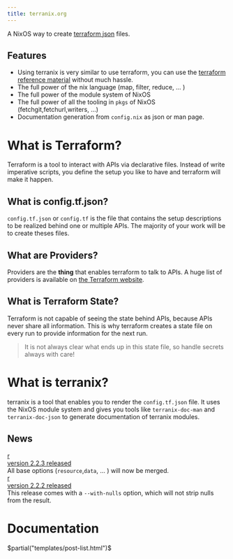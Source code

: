 ```yaml
---
title: terranix.org
---
```


A NixOS way to create
[terraform json](https://www.terraform.io/docs/configuration/syntax-json.html)
files.

## Features

* Using terranix is very similar to use terraform, you can use the
  [terraform reference material](https://www.terraform.io/docs/providers/index.html)
  without much hassle.
* The full power of the nix language (map, filter, reduce, ... )
* The full power of the module system of NixOS
* The full power of all the tooling in `pkgs` of NixOS (fetchgit,fetchurl,writers, ...)
* Documentation generation from `config.nix` as json or man page.

# What is Terraform?

Terraform is a tool to interact with APIs via declarative files.
Instead of write imperative scripts, you
define the setup you like to have and terraform will make it happen.

## What is config.tf.json?

`config.tf.json` or `config.tf` is the file that contains the
setup descriptions to be realized behind one or multiple APIs.
The majority of your work will be to create theses files.

## What are Providers?

Providers are the **thing** that enables terraform to talk to APIs.
A huge list of providers is available on 
[the Terraform website](https://www.terraform.io/docs/providers/index.html).

## What is Terraform State?

Terraform is not capable of seeing the state behind APIs,
because APIs never share all information.
This is why terraform creates a state file
on every run to provide information for the next run.

> It is not always clear what ends up in this state file, 
> so handle secrets always with care!


# What is terranix?

terranix is a tool that enables you to render the `config.tf.json` file.
It uses the NixOS module system and gives you tools like `terranix-doc-man` and `terranix-doc-json`
to generate documentation of terranix modules.

## News

<div class="media"> <div class="media-left"> <a href="https://github.com/mrVanDalo/terranix/releases/tag/2.2.3"> <div class="avatarholder">r</div> </a> </div> <div class="media-body"> <div class="media-heading"><a href="https://github.com/mrVanDalo/terranix/releases/tag/2.2.3"> version 2.2.3 released </a> </div> <div class="media-content"> All base options (<code>resource</code>,<code>data</code>, ... ) will now be merged. </div> </div> </div>

<div class="media"> <div class="media-left"> <a href="https://github.com/mrVanDalo/terranix/releases/tag/2.2.2"> <div class="avatarholder">r</div> </a> </div> <div class="media-body"> <div class="media-heading"><a href="https://github.com/mrVanDalo/terranix/releases/tag/2.2.2"> version 2.2.2 released </a> </div> <div class="media-content"> This release comes with a <code>--with-nulls</code> option, which will not strip nulls from the result.</div> </div> </div>

# Documentation

$partial("templates/post-list.html")$
